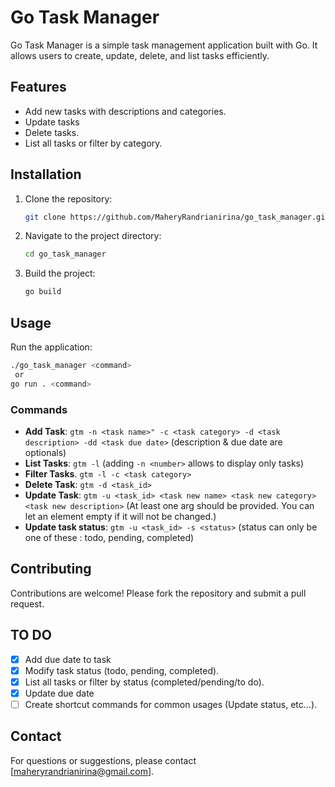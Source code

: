 # Go Task Manager

Go Task Manager is a simple task management application built with Go. It allows users to create, update, delete, and list tasks efficiently.

## Features

- Add new tasks with descriptions and categories.
- Update tasks
- Delete tasks.
- List all tasks or filter by category.

## Installation

1. Clone the repository:
   ```bash
   git clone https://github.com/MaheryRandrianirina/go_task_manager.git
   ```
2. Navigate to the project directory:
   ```bash
   cd go_task_manager
   ```
3. Build the project:
   ```bash
   go build
   ```

## Usage

Run the application:
```bash
./go_task_manager <command>
 or
go run . <command>
```

### Commands
- **Add Task**: `gtm -n <task name>" -c <task category> -d <task description> -dd <task due date>` (description & due date are  optionals)
- **List Tasks**: `gtm -l` (adding `-n <number>` allows to display only <number> tasks)
- **Filter Tasks**. `gtm -l -c <task category>`
- **Delete Task**: `gtm -d <task_id>`
- **Update Task**: `gtm -u <task_id> <task new name> <task new category> <task new description>` (At least one arg should be provided. You can let an element empty if it will not be changed.)
- **Update task status**: `gtm -u <task_id> -s <status>` (status can only be one of these : todo, pending, completed)

## Contributing

Contributions are welcome! Please fork the repository and submit a pull request.

## TO DO
- [x] Add due date to task
- [x] Modify task status (todo, pending, completed).
- [x] List all tasks or filter by status (completed/pending/to do).
- [x] Update due date
- [ ] Create shortcut commands for common usages (Update status, etc...).
## Contact

For questions or suggestions, please contact [maheryrandrianirina@gmail.com].